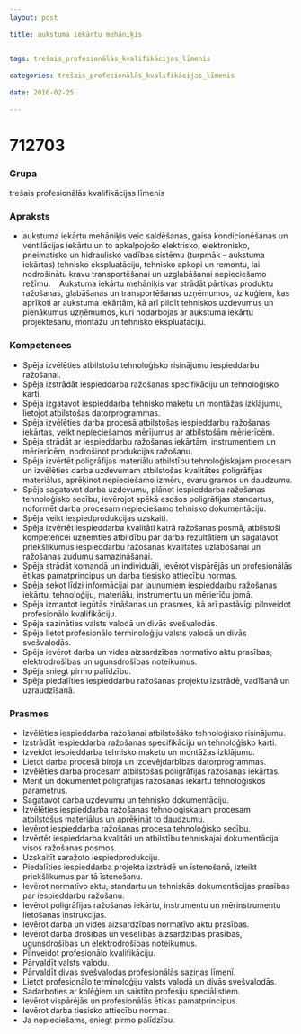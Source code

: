 ```yaml
---
layout: post
    
title: aukstuma iekārtu mehāniķis

    
tags: trešais_profesionālās_kvalifikācijas_līmenis
    
categories: trešais_profesionālās_kvalifikācijas_līmenis
    
date: 2016-02-25
    
---
```

# 712703

### Grupa
trešais profesionālās kvalifikācijas līmenis


### Apraksts

*  aukstuma iekārtu mehāniķis veic saldēšanas, gaisa kondicionēšanas un ventilācijas iekārtu un to apkalpojošo elektrisko, elektronisko, pneimatisko un hidraulisko vadības sistēmu (turpmāk – aukstuma iekārtas) tehnisko ekspluatāciju, tehnisko apkopi un remontu, lai nodrošinātu kravu transportēšanai un uzglabāšanai nepieciešamo režīmu.     Aukstuma iekārtu mehāniķis var strādāt pārtikas produktu ražošanas, glabāšanas un transportēšanas uzņēmumos, uz kuģiem, kas aprīkoti ar aukstuma iekārtām, kā arī pildīt tehniskos uzdevumus un pienākumus uzņēmumos, kuri nodarbojas ar aukstuma iekārtu projektēšanu, montāžu un tehnisko ekspluatāciju.

### Kompetences

* Spēja izvēlēties atbilstošu tehnoloģisko risinājumu iespieddarbu ražošanai.
* Spēja izstrādāt iespieddarba ražošanas specifikāciju un tehnoloģisko karti.
* Spēja izgatavot iespieddarba tehnisko maketu un montāžas izklājumu, lietojot atbilstošas datorprogrammas.
* Spēja izvēlēties darba procesā atbilstošas iespieddarbu ražošanas iekārtas, veikt nepieciešamos mērījumus ar atbilstošām mērierīcēm.
* Spēja strādāt ar iespieddarbu ražošanas iekārtām, instrumentiem un mērierīcēm, nodrošinot produkcijas ražošanu.
* Spēja izvērtēt poligrāfijas materiālu atbilstību tehnoloģiskajam procesam un izvēlēties darba uzdevumam atbilstošas kvalitātes poligrāfijas materiālus, aprēķinot nepieciešamo izmēru, svaru gramos un daudzumu.
* Spēja sagatavot darba uzdevumu, plānot iespieddarba ražošanas tehnoloģisko secību, ievērojot spēkā esošos poligrāfijas standartus, noformēt darba procesam nepieciešamo tehnisko dokumentāciju.
* Spēja veikt iespiedprodukcijas uzskaiti.
* Spēja izvērtēt iespieddarba kvalitāti katrā ražošanas posmā, atbilstoši kompetencei uzņemties atbildību par darba rezultātiem un sagatavot priekšlikumus iespieddarbu ražošanas kvalitātes uzlabošanai un ražošanas zudumu samazināšanai.
* Spēja strādāt komandā un individuāli, ievērot vispārējās un profesionālās ētikas pamatprincipus un darba tiesisko attiecību normas.
* Spēja sekot līdzi informācijai par jaunumiem iespieddarbu ražošanas iekārtu, tehnoloģiju, materiālu, instrumentu un mērierīču jomā.
* Spēja izmantot iegūtās zināšanas un prasmes, kā arī pastāvīgi pilnveidot profesionālo kvalifikāciju.
* Spēja sazināties valsts valodā un divās svešvalodās.
* Spēja lietot profesionālo terminoloģiju valsts valodā un divās svešvalodās.
* Spēja ievērot darba un vides aizsardzības normatīvo aktu prasības, elektrodrošības un ugunsdrošības noteikumus.
* Spēja sniegt pirmo palīdzību.
* Spēja piedalīties iespieddarbu ražošanas projektu izstrādē, vadīšanā un uzraudzīšanā.

### Prasmes 
* Izvēlēties iespieddarba ražošanai atbilstošāko tehnoloģisko risinājumu.
* Izstrādāt iespieddarba ražošanas specifikāciju un tehnoloģisko karti.
* Izveidot iespieddarba tehnisko maketu un montāžas izklājumu.
* Lietot darba procesā biroja un izdevējdarbības datorprogrammas.
* Izvēlēties darba procesam atbilstošas poligrāfijas ražošanas iekārtas.
* Mērīt un dokumentēt poligrāfijas ražošanas iekārtu tehnoloģiskos parametrus.
* Sagatavot darba uzdevumu un tehnisko dokumentāciju.
* Izvēlēties iespieddarba ražošanas tehnoloģiskajam procesam atbilstošus materiālus un aprēķināt to daudzumu.
* Ievērot iespieddarba ražošanas procesa tehnoloģisko secību.
* Izvērtēt iespieddarba kvalitāti un atbilstību tehniskajai dokumentācijai visos ražošanas posmos.
* Uzskaitīt saražoto iespiedprodukciju.
* Piedalīties iespieddarba projekta izstrādē un īstenošanā, izteikt priekšlikumus par tā īstenošanu.
* Ievērot normatīvo aktu, standartu un tehniskās dokumentācijas prasības par iespieddarbu ražošanu.
* Ievērot poligrāfijas ražošanas iekārtu, instrumentu un mērinstrumentu lietošanas instrukcijas.
* Ievērot darba un vides aizsardzības normatīvo aktu prasības.
* Ievērot darba drošības un veselības aizsardzības prasības, ugunsdrošības un elektrodrošības noteikumus.
* Pilnveidot profesionālo kvalifikāciju.
* Pārvaldīt valsts valodu.
* Pārvaldīt divas svešvalodas profesionālās saziņas līmenī.
* Lietot profesionālo terminoloģiju valsts valodā un divās svešvalodās.
* Sadarboties ar kolēģiem un saistīto profesiju speciālistiem.
* Ievērot vispārējās un profesionālās ētikas pamatprincipus.
* Ievērot darba tiesisko attiecību normas.
* Ja nepieciešams, sniegt pirmo palīdzību.